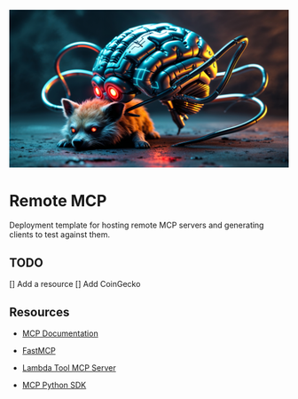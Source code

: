 ![bringing AI to life](docs/banner.png)

# Remote MCP

Deployment template for hosting remote MCP servers and generating clients to test against them.


## TODO

[] Add a resource
[] Add CoinGecko

## Resources

- [MCP Documentation](https://modelcontextprotocol.io/docs/learn/server-concepts)

- [FastMCP](https://gofastmcp.com/)

- [Lambda Tool MCP Server](https://github.com/awslabs/mcp/tree/main/src/lambda-tool-mcp-server)

- [MCP Python SDK](https://github.com/modelcontextprotocol/python-sdk/tree/main)
